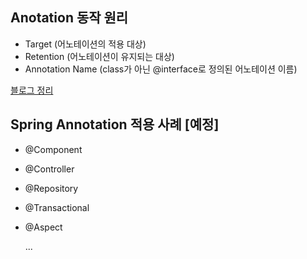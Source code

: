 ## Anotation 동작 원리
- Target (어노테이션의 적용 대상)
- Retention (어노테이션이 유지되는 대상)
- Annotation Name (class가 아닌 @interface로 정의된 어노테이션 이름)


[블로그 정리](https://log-back.tistory.com/21)


## Spring Annotation 적용 사례 [예정]
- @Component
- @Controller
- @Repository
- @Transactional
- @Aspect
 
  ...

